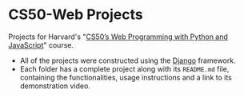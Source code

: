 # CS50-Web Projects

Projects for Harvard's "[CS50’s Web Programming with Python and JavaScript](https://cs50.harvard.edu/web/2020/)" course.

* All of the projects were constructed using the [Django](https://www.djangoproject.com/) framework.
* Each folder has a complete project along with its ``README.md`` file, containing the functionalities, usage instructions and a link to its demonstration video.
